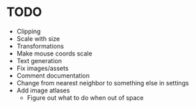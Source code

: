 # TODO
- Clipping
- Scale with size
- Transformations
- Make mouse coords scale
- Text generation
- Fix images/assets
- Comment documentation
- Change from nearest neighbor to something else in settings
- Add image atlases
    - Figure out what to do when out of space